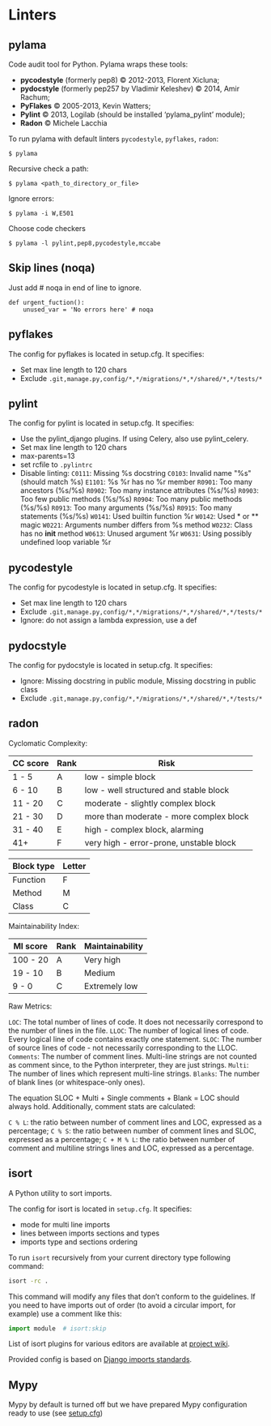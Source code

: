 Linters
=======

pylama
------

Code audit tool for Python. Pylama wraps these tools:

- **pycodestyle** (formerly pep8) © 2012-2013, Florent Xicluna;
- **pydocstyle** (formerly pep257 by Vladimir Keleshev) © 2014, Amir Rachum;
- **PyFlakes** © 2005-2013, Kevin Watters;
- **Pylint** © 2013, Logilab (should be installed ‘pylama_pylint’ module);
- **Radon** © Michele Lacchia

To run pylama with default linters `pycodestyle`, `pyflakes`, `radon`:

    $ pylama

Recursive check a path:

    $ pylama <path_to_directory_or_file>
    
Ignore errors:

    $ pylama -i W,E501

Choose code checkers

    $ pylama -l pylint,pep8,pycodestyle,mccabe


Skip lines (noqa)
-----------------

Just add # noqa in end of line to ignore.

    def urgent_fuction():
        unused_var = 'No errors here' # noqa


pyflakes
--------

The config for pyflakes is located in setup.cfg. It specifies:

* Set max line length to 120 chars 
* Exclude ``.git,manage.py,config/*,*/migrations/*,*/shared/*,*/tests/*``


pylint
------

The config for pylint is located in setup.cfg. It specifies:

* Use the pylint_django plugins. If using Celery, also use pylint_celery.
* Set max line length to 120 chars
* max-parents=13
* set rcfile to `.pylintrc`
* Disable linting:
    `C0111`: Missing %s docstring
    `C0103`: Invalid name "%s" (should match %s)
    `E1101`: %s %r has no %r member
    `R0901`: Too many ancestors (%s/%s)
    `R0902`: Too many instance attributes (%s/%s)
    `R0903`: Too few public methods (%s/%s)
    `R0904`: Too many public methods (%s/%s)
    `R0913`: Too many arguments (%s/%s)
    `R0915`: Too many statements (%s/%s)
    `W0141`: Used builtin function %r
    `W0142`: Used * or ** magic
    `W0221`: Arguments number differs from %s method
    `W0232`: Class has no __init__ method
    `W0613`: Unused argument %r
    `W0631`: Using possibly undefined loop variable %r


pycodestyle
-----------

The config for pycodestyle is located in setup.cfg. It specifies:

* Set max line length to 120 chars
* Exclude ``.git,manage.py,config/*,*/migrations/*,*/shared/*,*/tests/*``
* Ignore: do not assign a lambda expression, use a def


pydocstyle
----------

The config for pydocstyle is located in setup.cfg. It specifies:

* Ignore: Missing docstring in public module, Missing docstring in public class
* Exclude ``.git,manage.py,config/*,*/migrations/*,*/shared/*,*/tests/*``


radon
-----

Cyclomatic Complexity:

| CC score	| Rank	| Risk                                      |
|-----------|-------|-------------------------------------------|
| 1 - 5	    | A	    | low - simple block                        |
| 6 - 10	| B	    | low - well structured and stable block    |
| 11 - 20	| C	    | moderate - slightly complex block         |
| 21 - 30	| D	    | more than moderate - more complex block   |
| 31 - 40	| E	    | high - complex block, alarming            |
| 41+	    | F	    | very high - error-prone, unstable block   |

| Block type  | Letter  |
|-------------|---------|
| Function    | F       |
| Method      | M       |
| Class       | C       |


Maintainability Index:

| MI score	| Rank	| Maintainability   |
|-----------|-------|-------------------|
| 100 - 20	| A	    | Very high         |
| 19 - 10	| B	    | Medium            |
| 9 - 0	    | C	    | Extremely low     |


Raw Metrics:

`LOC`: The total number of lines of code. It does not necessarily correspond to the number of lines in the file.
`LLOC`: The number of logical lines of code. Every logical line of code contains exactly one statement.
`SLOC`: The number of source lines of code - not necessarily corresponding to the LLOC.
`Comments`: The number of comment lines. Multi-line strings are not counted as comment since, to the Python interpreter, they are just strings.
`Multi`: The number of lines which represent multi-line strings.
`Blanks`: The number of blank lines (or whitespace-only ones).

The equation SLOC + Multi + Single comments + Blank = LOC should always hold. Additionally, comment stats are calculated:

`C % L`: the ratio between number of comment lines and LOC, expressed as a percentage;
`C % S`: the ratio between number of comment lines and SLOC, expressed as a percentage;
`C + M % L`: the ratio between number of comment and multiline strings lines and LOC, expressed as a percentage.

isort
-----

A Python utility to sort imports.

The config for isort is located in `setup.cfg`. It specifies:

+ mode for multi line imports
+ lines between imports sections and types
+ imports type and sections ordering

To run `isort` recursively from your current directory type following command:

```bash
isort -rc .
```

This command will modify any files that don’t conform to the guidelines.
If you need to have imports out of order
(to avoid a circular import, for example) use a comment like this:

```python
import module  # isort:skip
```

List of isort plugins for various editors are available at
[project wiki](https://github.com/timothycrosley/isort/wiki/isort-Plugins).

Provided config is based on [Django imports standards](https://docs.djangoproject.com/en/dev/internals/contributing/writing-code/coding-style/#imports).


Mypy
------
Mypy by default is turned off but we have prepared Mypy configuration ready to use (see [setup.cfg]({{cookiecutter.project_slug}}/backend/setup.cfg))
